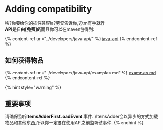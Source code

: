 # Adding compatibility

啥?你要给你的插件兼容ia?劳资告诉你,这tm有手就行\
**API**是**自由[免费]的**而且你可以在maven包得到:

{% content-ref url="../developers/java-api/" %}
[java-api](../developers/java-api/)
{% endcontent-ref %}

## 如何获得物品

{% content-ref url="../developers/java-api/examples.md" %}
[examples.md](../developers/java-api/examples.md)
{% endcontent-ref %}

{% hint style="warning" %}
## 重要事项

请确保监听**ItemsAdderFirstLoadEvent** 事件. \ItemsAdder会以异步的方式加载物品和其他东西,所以你一定要在使用API之前监听该事件.
{% endhint %}
